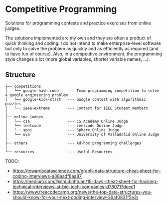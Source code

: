 # Competitive Programming

Solutions for programming contests and practice exercises from online judges.

The solutions implemented are my own and they are often a product of quick thinking and coding. I do not intend to make enterprise-level software but only to solve the problem as quickly and as efficiently as required (and to have fun of course). Also, in a competitive environment, the programming style changes a lot (more global variables, shorter variable names, ...).

## Structure

```
├── competitions
│   └── google-hash-code    --- Team programming competition to solve a google engineering problem
│   └── google-kick-start   --- Google contest with algorithmic puzzles
│   └── ieee-extreme        --- Contest for IEEE Student members
│
├── online-judges
│   └── csa                 --- CS Academy Online Judge
│   └── leetcode            --- Leetcode Online Judge
│   └── spoj                --- Sphere Online Judge
│   └── uva                 --- University of Valladolid Online Judge
│
├── others                  --- Ad-hoc programming challenges
│
└── resources               --- Useful Resources
```


TODO:
- https://towardsdatascience.com/graph-data-structure-cheat-sheet-for-coding-interviews-a38aadf8aa87
- https://medium.com/@nhudinhtuan/15-days-cheat-sheet-for-hacking-technical-interviews-at-big-tech-companies-d780717dcec1
- https://www.freecodecamp.org/news/the-top-data-structures-you-should-know-for-your-next-coding-interview-36af0831f5e3/
